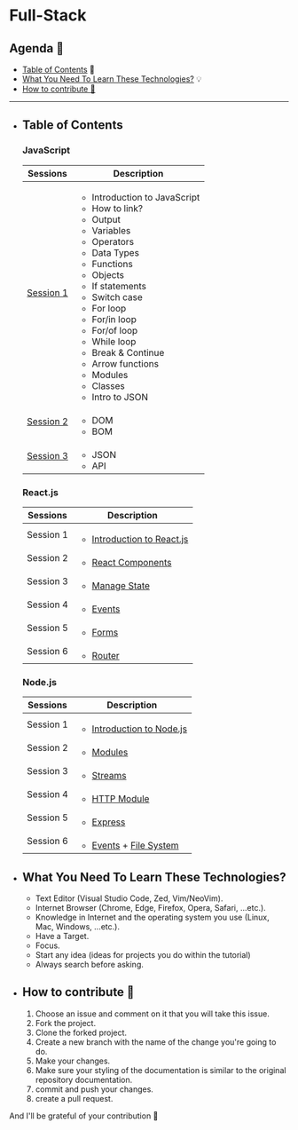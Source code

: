 # Full-Stack

## Agenda 📑

- [Table of Contents](https://github.com/nadamedhat27/Full-Stack#table-of-contents) 🔖
- [What You Need To Learn These Technologies?](https://github.com/nadamedhat27/Full-Stack#what-you-need-to-learn-these-technologies) 💡
- [How to contribute 🤝](https://github.com/nadamedhat27/Full-Stack#how-to-contribute-)

----------------------------------------------------------------
- ## Table of Contents

  ### JavaScript
  | Sessions | Description |
  |------|------|
  | [Session 1](./Javascript/Session%201/) | <ul> <li>Introduction to JavaScript <li>How to link? <li> Output <li>Variables <li> Operators <li> Data Types <li> Functions <li> Objects <li> If statements <li> Switch case <li> For loop <li> For/in loop <li> For/of loop <li> While loop <li> Break & Continue <li> Arrow functions <li> Modules <li> Classes <li> Intro to JSON   </ul> |
  | [Session 2](./Javascript/Session%202/) | <ul> <li> DOM <li> BOM </ul> |
  | [Session 3](./Javascript/Session%203/) | <ul> <li> JSON <li> API </ul> |


  ### React.js
  | Sessions | Description |
  |------|------|
  | Session 1 | <ul> <li> [Introduction to React.js](./Front-End/React.js/introduction%20to%20React.js/) </ul> |
  | Session 2 | <ul> <li> [React Components](./Front-End/React.js/React%20Components/) </ul> |
  | Session 3 | <ul> <li> [Manage State](./Front-End/React.js/Manage%20State%20in%20React/) </ul> |
  | Session 4 | <ul> <li> [Events](./Front-End/React.js/React%20Events/) </ul> |
  | Session 5 | <ul> <li> [Forms](./Front-End/React.js/Forms%20in%20React.js/) </ul> |
  | Session 6 | <ul> <li> [Router](./Front-End/React.js/React%20Router/) </ul> |
  
  ### Node.js
  | Sessions | Description |
  |------|------|
  | Session 1 | <ul> <li> [Introduction to Node.js](./Back-End/Node.js/introduction%20to%20Node.js/) </ul> |
  | Session 2 | <ul> <li> [Modules](./Back-End/Node.js/modules/basic_modules/) </ul> |
  | Session 3 | <ul> <li> [Streams](./Back-End/Node.js/streams/) |
  | Session 4 | <ul> <li> [HTTP Module](./Back-End/Node.js/http%20module/) |
  | Session 5 | <ul> <li> [Express](./Back-End/Node.js/express) |
  | Session 6 | <ul> <li> [Events](./Back-End/Node.js/event) + [File System](./Back-End/Node.js/file-system) |
  

- ## What You Need To Learn These Technologies?
  
  - Text Editor (Visual Studio Code, Zed, Vim/NeoVim).
  - Internet Browser (Chrome, Edge, Firefox, Opera, Safari, ...etc.).
  - Knowledge in Internet and the operating system you use (Linux, Mac, Windows, ...etc.).
  - Have a Target.
  - Focus.
  - Start any idea (ideas for projects you do within the tutorial)
  - Always search before asking.

- ## How to contribute 🤝

  1. Choose an issue and comment on it that you will take this issue.
  2. Fork the project.
  3. Clone the forked project.
  4. Create a new branch with the name of the change you're going to do.
  5. Make your changes.
  6. Make sure your styling of the documentation is similar to the original repository documentation.
  7. commit and push your changes.
  8. create a pull request.

And I'll be grateful of your contribution 🌟
